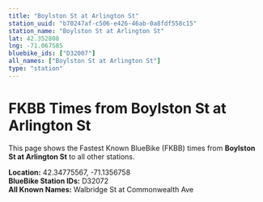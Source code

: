 ```yaml
---
title: "Boylston St at Arlington St"
station_uuid: "b70247af-c506-e426-46ab-0a8fdf558c15"
station_name: "Boylston St at Arlington St"
lat: 42.352808
lng: -71.067585
bluebike_ids: ["D32007"]
all_names: ["Boylston St at Arlington St"]
type: "station"
---
```


# FKBB Times from Boylston St at Arlington St

This page shows the Fastest Known BlueBike (FKBB) times from **Boylston St at Arlington St** to all other stations.

**Location:** 42.34775567, -71.1356758  
**BlueBike Station IDs:** D32072  
**All Known Names:** Walbridge St at Commonwealth Ave

